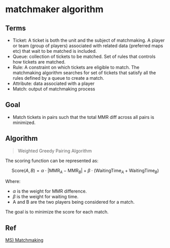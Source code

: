 # matchmaker algorithm

## Terms

- Ticket: A ticket is both the unit and the subject of matchmaking. A player or team (group of players) associated with related data (preferred maps etc) that wait to be matched is included.
- Queue: collection of tickets to be matched. Set of rules that controls how tickets are matched.
- Rule: A constraint on which tickets are eligible to match. The matchmaking algorithm searches for set of tickets that satisfy all the rules defined by a queue to create a match.
- Attribute: data associated with a player
- Match: output of matchmaking process

## Goal

- Match tickets in pairs such that the total MMR diff across all pairs is minimized.

## Algorithm

> Weighted Greedy Pairing Algorithm

The scoring function can be represented as:

$$
\text{Score}(A, B) = \alpha \cdot |\text{MMR}_A - \text{MMR}_B| + \beta \cdot (\text{WaitingTime}_A + \text{WaitingTime}_B)
$$

Where:

- $\alpha$ is the weight for MMR difference.
- $\beta$ is the weight for waiting time.
- A and B are the two players being considered for a match.

The goal is to minimize the score for each match.

## Ref

[MS) Matchmaking](https://learn.microsoft.com/en-us/gaming/playfab/features/multiplayer/matchmaking/)
